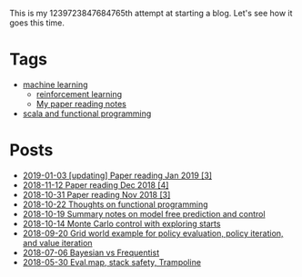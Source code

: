 This is my 1239723847684765th attempt at starting a blog. Let's see how it goes this time. 

# Tags

- [machine learning](https://github.com/xysun/blog/labels/machine%20learning)
  - [reinforcement learning](https://github.com/xysun/blog/labels/reinforcement%20learning)
  - [My paper reading notes](https://github.com/xysun/blog/issues?q=is%3Aopen+is%3Aissue+label%3ARTFP)
- [scala and functional programming](https://github.com/xysun/blog/labels/scala)

# Posts

- [2019-01-03 [updating] Paper reading Jan 2019 [3]](https://github.com/xysun/blog/issues/9)
- [2018-11-12 Paper reading Dec 2018 [4]](https://github.com/xysun/blog/issues/8)
- [2018-10-31 Paper reading Nov 2018 [3]](https://github.com/xysun/blog/issues/7)
- [2018-10-22 Thoughts on functional programming](https://github.com/xysun/blog/issues/6)
- [2018-10-19 Summary notes on model free prediction and control](https://github.com/xysun/blog/issues/5)
- [2018-10-14 Monte Carlo control with exploring starts](https://github.com/xysun/blog/issues/4)
- [2018-09-20 Grid world example for policy evaluation, policy iteration, and value iteration](https://github.com/xysun/blog/issues/3)
- [2018-07-06 Bayesian vs Frequentist](https://github.com/xysun/blog/issues/2)
- [2018-05-30 Eval.map, stack safety, Trampoline](https://github.com/xysun/blog/issues/1)
